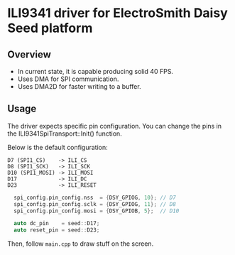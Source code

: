 # ILI9341 driver for ElectroSmith Daisy Seed platform

## Overview

- In current state, it is capable producing solid 40 FPS.
- Uses DMA for SPI communication.
- Uses DMA2D for faster writing to a buffer.

## Usage

The driver expects specific pin configuration. You can change the pins in the ILI9341SpiTransport::Init() function.

Below is the default configuration:

```
D7 (SPI1_CS)    -> ILI_CS
D8 (SPI1_SCK)   -> ILI_SCK
D10 (SPI1_MOSI) -> ILI_MOSI
D17             -> ILI_DC
D23             -> ILI_RESET
```

```cpp
  spi_config.pin_config.nss  = {DSY_GPIOG, 10}; // D7
  spi_config.pin_config.sclk = {DSY_GPIOG, 11}; // D8
  spi_config.pin_config.mosi = {DSY_GPIOB, 5};  // D10

  auto dc_pin    = seed::D17;
  auto reset_pin = seed::D23;
```

Then, follow `main.cpp` to draw stuff on the screen.
